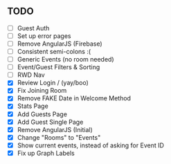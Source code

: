 ## TODO

- [ ] Guest Auth
- [ ] Set up error pages
- [ ] Remove AngularJS (Firebase)
- [ ] Consistent semi-colons :(
- [ ] Generic Events (no room needed)
- [ ] Event/Guest Filters & Sorting
- [ ] RWD Nav
- [x] Review Login / (yay/boo)
- [x] Fix Joining Room
- [x] Remove FAKE Date in Welcome Method
- [x] Stats Page
- [x] Add Guests Page
- [x] Add Guest Single Page
- [x] Remove AngularJS (Initial)
- [x] Change "Rooms" to "Events"
- [x] Show current events, instead of asking for Event ID
- [x] Fix up Graph Labels